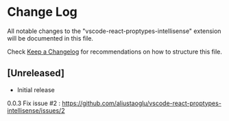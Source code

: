 # Change Log
All notable changes to the "vscode-react-proptypes-intellisense" extension will be documented in this file.

Check [Keep a Changelog](http://keepachangelog.com/) for recommendations on how to structure this file.

## [Unreleased]
- Initial release

0.0.3
Fix issue #2 : https://github.com/aliustaoglu/vscode-react-proptypes-intellisense/issues/2

